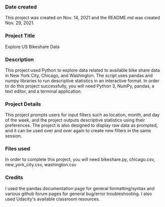 
### Date created
This project was created on Nov. 14, 2021 and the README.md was created Nov. 29, 2021.

### Project Title
Explore US Bikeshare Data

### Description
This project used Python to explore data related to available bike share data in New York City, Chicago, and Washington. The script uses pandas and numpy libraries to run descriptive statistics in an interactive format. In order to do this project successfully, you will need Python 3, NumPy, pandas, a text editor, and a terminal application.

### Project Details
This project prompts users for input filters such as location, month, and day of the week, and the project outputs descriptive statistics using their preferences. The project is also designed to display raw data as prompted, and it can be used over and over again to create new filters in the same session.

### Files used
In order to complete this project, you will need bikeshare.py, chicago.csv, new_york_city.csv, washington.csv

### Credits
I used the pandas documentation page for general formatting/syntax and various github forum pages for general bug/error troubleshooting. I also used Udacity's available classroom resources.
